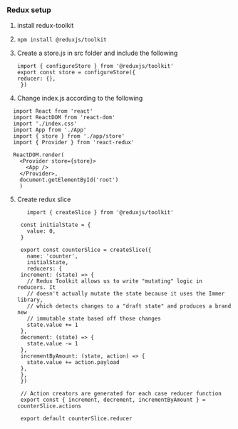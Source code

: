 ### Redux setup
1. install redux-toolkit
2. `npm install @reduxjs/toolkit`
3. Create a store.js in src folder and include the following
   ```
   import { configureStore } from '@reduxjs/toolkit'
   export const store = configureStore({
   reducer: {},
    })
   ```

4. Change index.js according to the following
  ```
    import React from 'react'
    import ReactDOM from 'react-dom'
    import './index.css'
    import App from './App'
    import { store } from './app/store'
    import { Provider } from 'react-redux'

    ReactDOM.render(
      <Provider store={store}>
        <App />
      </Provider>,
      document.getElementById('root')
      )
  ```
5. Create redux slice
   ```
      import { createSlice } from '@reduxjs/toolkit'

    const initialState = {
      value: 0,
    }

    export const counterSlice = createSlice({
      name: 'counter',
      initialState,
      reducers: {
    increment: (state) => {
      // Redux Toolkit allows us to write "mutating" logic in reducers. It
      // doesn't actually mutate the state because it uses the Immer library,
      // which detects changes to a "draft state" and produces a brand new
      // immutable state based off those changes
      state.value += 1
    },
    decrement: (state) => {
      state.value -= 1
    },
    incrementByAmount: (state, action) => {
      state.value += action.payload
    },
    },
    })

    // Action creators are generated for each case reducer function
    export const { increment, decrement, incrementByAmount } = counterSlice.actions

    export default counterSlice.reducer
   ```
